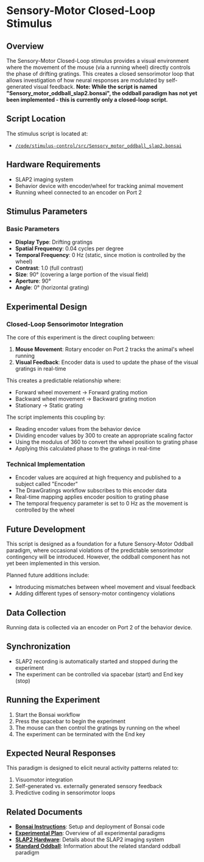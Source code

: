 # Sensory-Motor Closed-Loop Stimulus

## Overview

The Sensory-Motor Closed-Loop stimulus provides a visual environment where the movement of the mouse (via a running wheel) directly controls the phase of drifting gratings. This creates a closed sensorimotor loop that allows investigation of how neural responses are modulated by self-generated visual feedback. **Note: While the script is named "Sensory_motor_oddball_slap2.bonsai", the oddball paradigm has not yet been implemented - this is currently only a closed-loop script.**

## Script Location

The stimulus script is located at:
- [`/code/stimulus-control/src/Sensory_motor_oddball_slap2.bonsai`](https://github.com/allenneuraldynamics/openscope-community-predictive-processing/blob/main/code/stimulus-control/src/Sensory_motor_oddball_slap2.bonsai)

## Hardware Requirements

- SLAP2 imaging system
- Behavior device with encoder/wheel for tracking animal movement
- Running wheel connected to an encoder on Port 2

## Stimulus Parameters

### Basic Parameters
- **Display Type**: Drifting gratings
- **Spatial Frequency**: 0.04 cycles per degree
- **Temporal Frequency**: 0 Hz (static, since motion is controlled by the wheel)
- **Contrast**: 1.0 (full contrast)
- **Size**: 90° (covering a large portion of the visual field)
- **Aperture**: 90°
- **Angle**: 0° (horizontal grating)

## Experimental Design

### Closed-Loop Sensorimotor Integration
The core of this experiment is the direct coupling between:

1. **Mouse Movement**: Rotary encoder on Port 2 tracks the animal's wheel running
2. **Visual Feedback**: Encoder data is used to update the phase of the visual gratings in real-time

This creates a predictable relationship where:
- Forward wheel movement → Forward grating motion
- Backward wheel movement → Backward grating motion
- Stationary → Static grating

The script implements this coupling by:
- Reading encoder values from the behavior device
- Dividing encoder values by 300 to create an appropriate scaling factor
- Using the modulus of 360 to convert the wheel position to grating phase
- Applying this calculated phase to the gratings in real-time

### Technical Implementation
- Encoder values are acquired at high frequency and published to a subject called "Encoder"
- The DrawGratings workflow subscribes to this encoder data
- Real-time mapping applies encoder position to grating phase
- The temporal frequency parameter is set to 0 Hz as the movement is controlled by the wheel

## Future Development

This script is designed as a foundation for a future Sensory-Motor Oddball paradigm, where occasional violations of the predictable sensorimotor contingency will be introduced. However, the oddball component has not yet been implemented in this version.

Planned future additions include:
- Introducing mismatches between wheel movement and visual feedback
- Adding different types of sensory-motor contingency violations

## Data Collection

Running data is collected via an encoder on Port 2 of the behavior device.

## Synchronization
- SLAP2 recording is automatically started and stopped during the experiment
- The experiment can be controlled via spacebar (start) and End key (stop)

## Running the Experiment
1. Start the Bonsai workflow
2. Press the spacebar to begin the experiment
3. The mouse can then control the gratings by running on the wheel
4. The experiment can be terminated with the End key

## Expected Neural Responses
This paradigm is designed to elicit neural activity patterns related to:
1. Visuomotor integration
2. Self-generated vs. externally generated sensory feedback
3. Predictive coding in sensorimotor loops

## Related Documents

- **[Bonsai Instructions](bonsai_instructions.md)**: Setup and deployment of Bonsai code
- **[Experimental Plan](../experimental-plan.md)**: Overview of all experimental paradigms
- **[SLAP2 Hardware](../hardware/allen_institute_slap2_hardware.md)**: Details about the SLAP2 imaging system
- **[Standard Oddball](standard-oddball.md)**: Information about the related standard oddball paradigm
